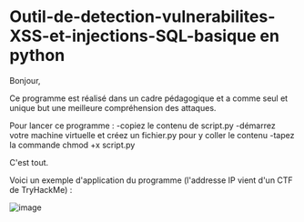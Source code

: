 # Outil-de-detection-vulnerabilites-XSS-et-injections-SQL-basique en python

Bonjour, 

Ce programme est réalisé dans un cadre pédagogique et a comme seul et unique but une meilleure compréhension des attaques. 

Pour lancer ce programme : 
-copiez le contenu de script.py
-démarrez votre machine virtuelle et créez un fichier.py pour y coller le contenu
-tapez la commande chmod +x script.py

C'est tout. 

Voici un exemple d'application du programme (l'addresse IP vient d'un CTF de TryHackMe) : 

![image](https://github.com/ZZhenqiu/Outil-detection-vuln-rabilit-s-XSS-et-injections-SQL-basique/assets/141430165/73151e8f-c31a-4711-8c14-419573fb7501)


